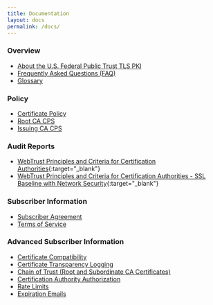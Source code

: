 ```yaml
---
title: Documentation
layout: docs
permalink: /docs/
---
```


### Overview
- [About the U.S. Federal Public Trust TLS PKI]({{site.baseurl}}/docs/about/)
- [Frequently Asked Questions (FAQ)]({{site.baseurl}}/faq/)
- [Glossary]({{site.baseurl}}/docs/glossary)

### Policy
- [Certificate Policy]({{site.baseurl}}/docs/cp)
- [Root CA CPS]({{site.baseurl}}/docs/root-cps)
- [Issuing CA CPS]({{site.baseurl}}/docs/subordinate-cps)

### Audit Reports
- [WebTrust Principles and Criteria for Certification Authorities](https://www.cpacanada.ca/webtrustseal?sealid=){:target="_blank"}
- [WebTrust Principles and Criteria for Certification Authorities - SSL Baseline with Network Security](https://www.cpacanada.ca/webtrustseal?sealid=){:target="_blank"}

### Subscriber Information
- [Subscriber Agreement]({{site.baseurl}}/docs/subscriber-agreement)
- [Terms of Service]({{site.baseurl}}/docs/terms-of-service)

### Advanced Subscriber Information
- [Certificate Compatibility]({{site.baseurl}}/docs/certificate-compatibility)
- [Certificate Transparency Logging]({{site.baseurl}}/docs/certificate-transparency-logs)
- [Chain of Trust (Root and Subordinate CA Certificates)]({{site.baseurl}}/docs/chain-of-trust)
- [Certification Authority Authorization]({{site.baseurl}}/docs/certification-authority-authorization)
- [Rate Limits]({{site.baseurl}}/docs/rate-limits)
- [Expiration Emails]({{site.baseurl}}/docs/expiration-emails)



